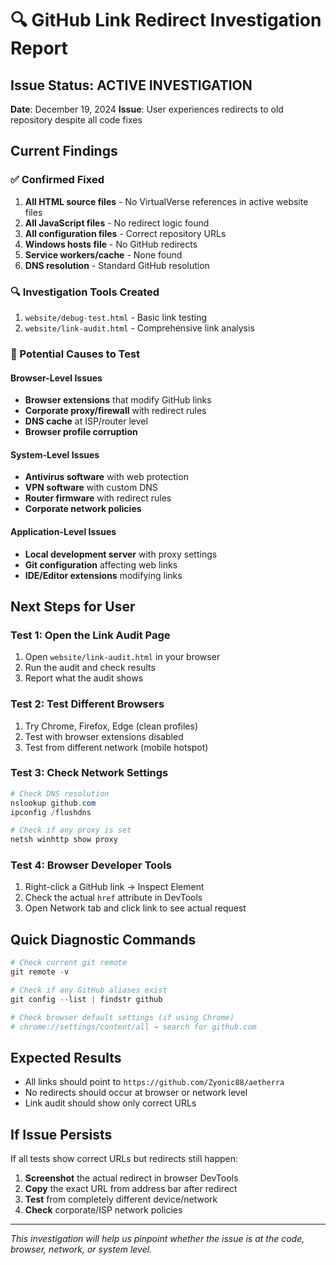 # 🔍 GitHub Link Redirect Investigation Report

## Issue Status: ACTIVE INVESTIGATION
**Date**: December 19, 2024
**Issue**: User experiences redirects to old repository despite all code fixes

## Current Findings

### ✅ Confirmed Fixed
1. **All HTML source files** - No VirtualVerse references in active website files
2. **All JavaScript files** - No redirect logic found
3. **All configuration files** - Correct repository URLs
4. **Windows hosts file** - No GitHub redirects
5. **Service workers/cache** - None found
6. **DNS resolution** - Standard GitHub resolution

### 🔍 Investigation Tools Created
1. `website/debug-test.html` - Basic link testing
2. `website/link-audit.html` - Comprehensive link analysis

### 🚨 Potential Causes to Test

#### Browser-Level Issues
- **Browser extensions** that modify GitHub links
- **Corporate proxy/firewall** with redirect rules
- **DNS cache** at ISP/router level
- **Browser profile corruption**

#### System-Level Issues
- **Antivirus software** with web protection
- **VPN software** with custom DNS
- **Router firmware** with redirect rules
- **Corporate network policies**

#### Application-Level Issues
- **Local development server** with proxy settings
- **Git configuration** affecting web links
- **IDE/Editor extensions** modifying links

## Next Steps for User

### Test 1: Open the Link Audit Page
1. Open `website/link-audit.html` in your browser
2. Run the audit and check results
3. Report what the audit shows

### Test 2: Test Different Browsers
1. Try Chrome, Firefox, Edge (clean profiles)
2. Test with browser extensions disabled
3. Test from different network (mobile hotspot)

### Test 3: Check Network Settings
```powershell
# Check DNS resolution
nslookup github.com
ipconfig /flushdns

# Check if any proxy is set
netsh winhttp show proxy
```

### Test 4: Browser Developer Tools
1. Right-click a GitHub link → Inspect Element
2. Check the actual `href` attribute in DevTools
3. Open Network tab and click link to see actual request

## Quick Diagnostic Commands

```powershell
# Check current git remote
git remote -v

# Check if any GitHub aliases exist
git config --list | findstr github

# Check browser default settings (if using Chrome)
# chrome://settings/content/all → search for github.com
```

## Expected Results
- All links should point to `https://github.com/Zyonic88/aetherra`
- No redirects should occur at browser or network level
- Link audit should show only correct URLs

## If Issue Persists
If all tests show correct URLs but redirects still happen:
1. **Screenshot** the actual redirect in browser DevTools
2. **Copy** the exact URL from address bar after redirect
3. **Test** from completely different device/network
4. **Check** corporate/ISP network policies

---
*This investigation will help us pinpoint whether the issue is at the code, browser, network, or system level.*

